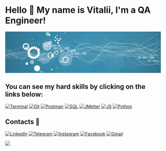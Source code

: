 # Hello 👋 My name is Vitalii, I'm a QA Engineer!

![Header](https://github.com/Vitaly-chek/Vitaly-chek/blob/main/images/1.jpg)

## You can see my hard skills by clicking  on the links below:

[![Terminal](https://img.shields.io/badge/Terminal-4296C7?style=for-the-badge&logo=linux&logoColor=000000)][terminal]
[![Git](https://img.shields.io/badge/Git-4296C7?style=for-the-badge&logo=git)][git]
[![Postman](https://img.shields.io/badge/Postman-4296C7?style=for-the-badge&logo=postman)][postman]
[![SQL](https://img.shields.io/badge/SQL-4296C7?style=for-the-badge&logo=postgresql&logoColor=00007C)][sql]
[![JMetter](https://img.shields.io/badge/JMeter-4296C7?style=for-the-badge&logo=ApacheJMeter&logoColor=000000)][jmetter]
[![JS](https://img.shields.io/badge/JavaScript-4296C7?style=for-the-badge&logo=javascript)][js]
[![Python](https://img.shields.io/badge/Python-4296C7?style=for-the-badge&logo=Python)][Python]

## Contacts 📱

[![LinkedIn](https://img.shields.io/badge/LinkedIn-4296C7?style=for-the-badge&logo=LinkedIn)][linkedin]
[![Telegram](https://img.shields.io/badge/Telegram-4296C7?style=for-the-badge&logo=Telegram&logoColor=00007C)][telegram]
[![Instagram](https://img.shields.io/badge/Instagram-4296C7?style=for-the-badge&logo=Instagram)][instagram]
[![Facebook](https://img.shields.io/badge/Facebook-4296C7?style=for-the-badge&logo=Facebook&logoColor=144FC7)][facebook]
[![Gmail](https://img.shields.io/badge/Gmail-4296C7?style=for-the-badge&logo=Gmail&logoColor=FF0202)][gmail]

![](https://komarev.com/ghpvc/?username=Vitaly-chek)


[terminal]: https://github.com/Vitaly-chek/Terminal
[git]: https://github.com/Vitaly-chek/Git
[postman]: https://github.com/Vitaly-chek/Postman
[sql]: https://github.com/Vitaly-chek/SQL
[jmetter]: https://github.com/Vitaly-chek/JMeter
[js]: https://github.com/Vitaly-chek/JS_Course
[Python]: https://github.com/Vitaly-chek/Python

[linkedin]:https://www.linkedin.com/in/krivoruchekvitaly
[telegram]: https://t.me/krivoruchekvitaly
[instagram]: https://www.instagram.com/vitaly_chek/
[facebook]: https://m.facebook.com/krivoruchekvitaly
[gmail]: mailto:krivoruchek1@gmail.com
